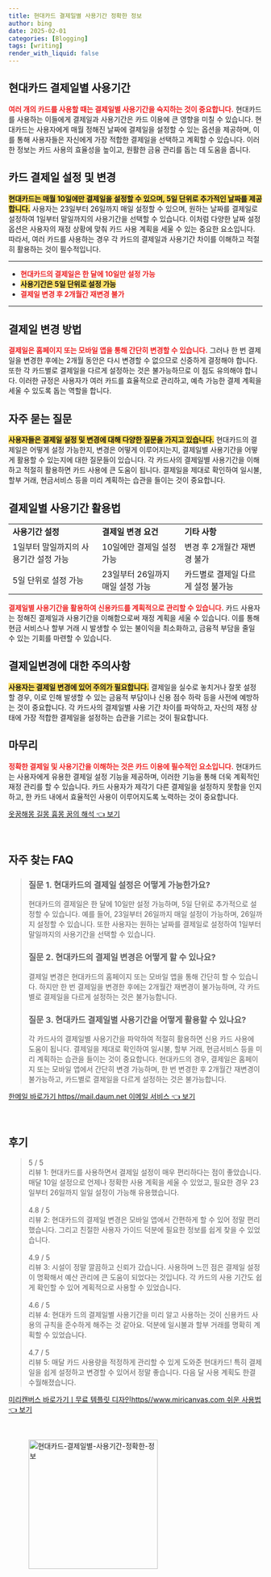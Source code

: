 ```yaml
---
title: 현대카드 결제일별 사용기간 정확한 정보
author: bing
date: 2025-02-01
categories: [Blogging]
tags: [writing]
render_with_liquid: false
---
```



<h2 id='현대카드_결제일별_사용기간'>현대카드 결제일별 사용기간</h2>

<p><b><span style="color: #ee2323;">여러 개의 카드를 사용할 때는 결제일별 사용기간을 숙지하는 것이 중요합니다.</span></b> 현대카드를 사용하는 이들에게 결제일과 사용기간은 카드 이용에 큰 영향을 미칠 수 있습니다. 현대카드는 사용자에게 매월 정해진 날짜에 결제일을 설정할 수 있는 옵션을 제공하며, 이를 통해 사용자들은 자신에게 가장 적합한 결제일을 선택하고 계획할 수 있습니다. 이러한 정보는 카드 사용의 효율성을 높이고, 원활한 금융 관리를 돕는 데 도움을 줍니다.</p>

<h2 id='카드_결제일_설정_및_변경'>카드 결제일 설정 및 변경</h2>

<p><b><span style="background-color: #ffe066;">현대카드는 매월 10일에만 결제일을 설정할 수 있으며, 5일 단위로 추가적인 날짜를 제공합니다.</span></b> 사용자는 23일부터 26일까지 매일 설정할 수 있으며, 원하는 날짜를 결제일로 설정하여 1일부터 말일까지의 사용기간을 선택할 수 있습니다. 이처럼 다양한 날짜 설정 옵션은 사용자의 재정 상황에 맞춰 카드 사용 계획을 세울 수 있는 중요한 요소입니다. 따라서, 여러 카드를 사용하는 경우 각 카드의 결제일과 사용기간 차이를 이해하고 적절히 활용하는 것이 필수적입니다.</p>

<hr />

<ul>
    <li><b><span style="color: #ee2323;">현대카드의 결제일은 한 달에 10일만 설정 가능</span></b></li>
    <li><b><span style="background-color: #ffe066;">사용기간은 5일 단위로 설정 가능</span></b></li>
    <li><b><span style="color: #ee2323;">결제일 변경 후 2개월간 재변경 불가</span></b></li>
</ul>

<hr />

<h2 id='결제일_변경_방법'>결제일 변경 방법</h2>

<p><b><span style="color: #ee2323;">결제일은 홈페이지 또는 모바일 앱을 통해 간단히 변경할 수 있습니다.</span></b> 그러나 한 번 결제일을 변경한 후에는 2개월 동안은 다시 변경할 수 없으므로 신중하게 결정해야 합니다. 또한 각 카드별로 결제일을 다르게 설정하는 것은 불가능하므로 이 점도 유의해야 합니다. 이러한 규정은 사용자가 여러 카드를 효율적으로 관리하고, 예측 가능한 결제 계획을 세울 수 있도록 돕는 역할을 합니다.</p>

<h2 id='자주_묻는_질문'>자주 묻는 질문</h2>

<p><b><span style="background-color: #ffe066;">사용자들은 결제일 설정 및 변경에 대해 다양한 질문을 가지고 있습니다.</span></b> 현대카드의 결제일은 어떻게 설정 가능한지, 변경은 어떻게 이루어지는지, 결제일별 사용기간을 어떻게 활용할 수 있는지에 대한 질문들이 있습니다. 각 카드사의 결제일별 사용기간을 이해하고 적절히 활용하면 카드 사용에 큰 도움이 됩니다. 결제일을 제대로 확인하여 일시불, 할부 거래, 현금서비스 등을 미리 계획하는 습관을 들이는 것이 중요합니다.</p>

<h2 id='결제일별_사용기간_활용법'>결제일별 사용기간 활용법</h2>

<table>
    <tr>
        <td><b>사용기간 설정</b></td>
        <td><b>결제일 변경 요건</b></td>
        <td><b>기타 사항</b></td>
    </tr>
    <tr>
        <td>1일부터 말일까지의 사용기간 설정 가능</td>
        <td>10일에만 결제일 설정 가능</td>
        <td>변경 후 2개월간 재변경 불가</td>
    </tr>
    <tr>
        <td>5일 단위로 설정 가능</td>
        <td>23일부터 26일까지 매일 설정 가능</td>
        <td>카드별로 결제일 다르게 설정 불가능</td>
    </tr>
</table>

<p><b><span style="color: #ee2323;">결제일별 사용기간을 활용하여 신용카드를 계획적으로 관리할 수 있습니다.</span></b> 카드 사용자는 정해진 결제일과 사용기간을 이해함으로써 재정 계획을 세울 수 있습니다. 이를 통해 현금 서비스나 할부 거래 시 발생할 수 있는 불이익을 최소화하고, 금융적 부담을 줄일 수 있는 기회를 마련할 수 있습니다.</p>

<h2 id='결제일변경에_대한_주의사항'>결제일변경에 대한 주의사항</h2>

<p><b><span style="background-color: #ffe066;">사용자는 결제일 변경에 있어 주의가 필요합니다.</span></b> 결제일을 실수로 놓치거나 잘못 설정할 경우, 이로 인해 발생할 수 있는 금융적 부담이나 신용 점수 하락 등을 사전에 예방하는 것이 중요합니다. 각 카드사의 결제일별 사용 기간 차이를 파악하고, 자신의 재정 상태에 가장 적합한 결제일을 설정하는 습관을 기르는 것이 필요합니다.</p>

<h2 id='마무리'>마무리</h2>

<p><b><span style="color: #ee2323;">정확한 결제일 및 사용기간을 이해하는 것은 카드 이용에 필수적인 요소입니다.</span></b> 현대카드는 사용자에게 유용한 결제일 설정 기능을 제공하며, 이러한 기능을 통해 더욱 계획적인 재정 관리를 할 수 있습니다. 카드 사용자가 제각기 다른 결제일을 설정하지 못함을 인지하고, 한 카드 내에서 효율적인 사용이 이루어지도록 노력하는 것이 중요합니다.</p>


<p><a class="click-button" title="옷꿈해몽 길몽 흉몽 꿈의 해석" href="https://afficreate.github.io/posts/%EC%98%B7%EA%BF%88%ED%95%B4%EB%AA%BD-%EA%B8%B8%EB%AA%BD-%ED%9D%89%EB%AA%BD-%EA%BF%88%EC%9D%98-%ED%95%B4%EC%84%9D/" rel="dofollow">옷꿈해몽 길몽 흉몽 꿈의 해석 👈 보기</a></p><br>
<h2 id='자주_찾는_FAQ'>자주 찾는 FAQ</h2>
<div itemscope="" itemtype="https://schema.org/FAQPage"> 
<blockquote> 
<div itemscope="" itemprop="mainEntity" itemtype="https://schema.org/Question"> 
<h3 itemprop="name">질문 1. 현대카드의 결제일 설정은 어떻게 가능한가요?</h3> 
<div itemscope="" itemprop="acceptedAnswer" itemtype="https://schema.org/Answer"> 
<span itemprop="text"> 
<p>현대카드의 결제일은 한 달에 10일만 설정 가능하며, 5일 단위로 추가적으로 설정할 수 있습니다. 예를 들어, 23일부터 26일까지 매일 설정이 가능하며, 26일까지 설정할 수 있습니다. 또한 사용자는 원하는 날짜를 결제일로 설정하여 1일부터 말일까지의 사용기간을 선택할 수 있습니다.</p> 
</span> 
</div> 
</div> 

<div itemscope="" itemprop="mainEntity" itemtype="https://schema.org/Question"> 
<h3 itemprop="name">질문 2. 현대카드의 결제일 변경은 어떻게 할 수 있나요?</h3> 
<div itemscope="" itemprop="acceptedAnswer" itemtype="https://schema.org/Answer"> 
<span itemprop="text"> 
<p>결제일 변경은 현대카드의 홈페이지 또는 모바일 앱을 통해 간단히 할 수 있습니다. 하지만 한 번 결제일을 변경한 후에는 2개월간 재변경이 불가능하며, 각 카드별로 결제일을 다르게 설정하는 것은 불가능합니다.</p> 
</span> 
</div> 
</div> 

<div itemscope="" itemprop="mainEntity" itemtype="https://schema.org/Question"> 
<h3 itemprop="name">질문 3. 현대카드 결제일별 사용기간을 어떻게 활용할 수 있나요?</h3> 
<div itemscope="" itemprop="acceptedAnswer" itemtype="https://schema.org/Answer"> 
<span itemprop="text"> 
<p>각 카드사의 결제일별 사용기간을 파악하여 적절히 활용하면 신용 카드 사용에 도움이 됩니다. 결제일을 제대로 확인하여 일시불, 할부 거래, 현금서비스 등을 미리 계획하는 습관을 들이는 것이 중요합니다. 현대카드의 경우, 결제일은 홈페이지 또는 모바일 앱에서 간단히 변경 가능하며, 한 번 변경한 후 2개월간 재변경이 불가능하고, 카드별로 결제일을 다르게 설정하는 것은 불가능합니다.</p> 
</span> 
</div> 
</div> 

</blockquote> 
</div>
<p><a class="click-button" title="한메일 바로가기 https//mail.daum.net 이메일 서비스" href="https://afficreate.github.io/posts/%ED%95%9C%EB%A9%94%EC%9D%BC-%EB%B0%94%EB%A1%9C%EA%B0%80%EA%B8%B0-httpsmail.daum.net-%EC%9D%B4%EB%A9%94%EC%9D%BC-%EC%84%9C%EB%B9%84%EC%8A%A4/" rel="dofollow">한메일 바로가기 https//mail.daum.net 이메일 서비스 👈 보기</a></p><br>
<h2 id='후기'>후기</h2>
<div itemscope itemtype="https://schema.org/Product">
  <blockquote>
  <div itemprop="review" itemscope itemtype="https://schema.org/Review">
      <div itemprop="reviewRating" itemscope itemtype="https://schema.org/Rating"> <span itemprop="ratingValue">5</span> / <span itemprop="bestRating">5</span> </div>
      <span itemprop="reviewBody">리뷰 1: 현대카드를 사용하면서 결제일 설정이 매우 편리하다는 점이 좋았습니다. 매달 10일 설정으로 언제나 정확한 사용 계획을 세울 수 있었고, 필요한 경우 23일부터 26일까지 일일 설정이 가능해 유용했습니다.</span>
  </div>
  <br>
  <div itemprop="review" itemscope itemtype="https://schema.org/Review">
      <div itemprop="reviewRating" itemscope itemtype="https://schema.org/Rating"> <span itemprop="ratingValue">4.8</span> / <span itemprop="bestRating">5</span> </div>
      <span itemprop="reviewBody">리뷰 2: 현대카드의 결제일 변경은 모바일 앱에서 간편하게 할 수 있어 정말 편리했습니다. 그리고 친절한 사용자 가이드 덕분에 필요한 정보를 쉽게 찾을 수 있었습니다.</span>
  </div>
  <br>
  <div itemprop="review" itemscope itemtype="https://schema.org/Review">
      <div itemprop="reviewRating" itemscope itemtype="https://schema.org/Rating"> <span itemprop="ratingValue">4.9</span> / <span itemprop="bestRating">5</span> </div>
      <span itemprop="reviewBody">리뷰 3: 시설이 정말 깔끔하고 신뢰가 갔습니다. 사용하며 느낀 점은 결제일 설정이 명확해서 예산 관리에 큰 도움이 되었다는 것입니다. 각 카드의 사용 기간도 쉽게 확인할 수 있어 계획적으로 사용할 수 있었습니다.</span>
  </div>
  <br>
  <div itemprop="review" itemscope itemtype="https://schema.org/Review">
      <div itemprop="reviewRating" itemscope itemtype="https://schema.org/Rating"> <span itemprop="ratingValue">4.6</span> / <span itemprop="bestRating">5</span> </div>
      <span itemprop="reviewBody">리뷰 4: 현대카 드의 결제일별 사용기간을 미리 알고 사용하는 것이 신용카드 사용의 규칙을 준수하게 해주는 것 같아요. 덕분에 일시불과 할부 거래를 명확히 계획할 수 있었습니다.</span>
  </div>
  <br>
  <div itemprop="review" itemscope itemtype="https://schema.org/Review">
      <div itemprop="reviewRating" itemscope itemtype="https://schema.org/Rating"> <span itemprop="ratingValue">4.7</span> / <span itemprop="bestRating">5</span> </div>
      <span itemprop="reviewBody">리뷰 5: 매달 카드 사용량을 적정하게 관리할 수 있게 도와준 현대카드! 특히 결제일을 쉽게 설정하고 변경할 수 있어서 정말 좋습니다. 다음 달 사용 계획도 한결 수월해졌습니다.</span>
  </div>
  </blockquote>
</div>
<p><a class="click-button" title="미리캔버스 바로가기ㅣ무료 템플릿 디자인https//www.miricanvas.com 쉬운 사용법" href="https://afficreate.github.io/posts/%EB%AF%B8%EB%A6%AC%EC%BA%94%EB%B2%84%EC%8A%A4-%EB%B0%94%EB%A1%9C%EA%B0%80%EA%B8%B0%E3%85%A3%EB%AC%B4%EB%A3%8C-%ED%85%9C%ED%94%8C%EB%A6%BF-%EB%94%94%EC%9E%90%EC%9D%B8httpswww.miricanvas.com-%EC%89%AC%EC%9A%B4-%EC%82%AC%EC%9A%A9%EB%B2%95/" rel="dofollow">미리캔버스 바로가기ㅣ무료 템플릿 디자인https//www.miricanvas.com 쉬운 사용법 👈 보기</a></p><br>
<figure class="image"><img src="https://afficreate.github.io/assets/img/thumbnail/현대카드-결제일별-사용기간-정확한-정보.webp" alt="현대카드-결제일별-사용기간-정확한-정보" width="256" height="256"></figure>